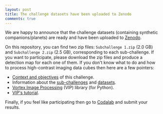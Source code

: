 ```yaml
---
layout: post
title: The challenge datasets have been uploaded to Zenodo
comments: true
---
```


We are happy to announce that the challenge datasets (containing synthetic companions/planets) are ready and have been uploaded to [Zenodo]([here](https://zenodo.org/record/2815298)).

On this repository, you can find two zip files: ``Subchallenge 1.zip`` (2.0 GB) and ``Subchallenge 2.zip`` (2.5 GB), corresponding to each sub-challenge. If you want to participate, please download the zip files and produce a detection map for each one of them. If you don't know what to do and how to process high-contrast imaging data cubes then here are a few pointers:

* [Context and objectives](https://exoplanet-imaging-challenge.github.io/context/)  of this challenge.
* Information about the [sub-challenges](https://exoplanet-imaging-challenge.github.io/subchallenges) and [datasets](https://exoplanet-imaging-challenge.github.io/datasets/).
* [Vortex Image Processing](https://vip.readthedocs.io/en/latest/) (VIP) library (for Python).
* [VIP's tutorial](https://nbviewer.jupyter.org/github/carlgogo/VIP_extras/blob/master/tutorials/01_adi_pre-postproc_fluxpos_ccs.ipynb).

Finally, if you feel like participating then go to [Codalab](https://competitions.codalab.org/competitions/22836) and submit your results.

